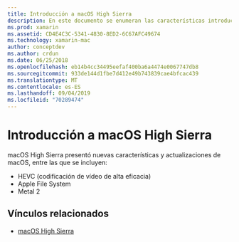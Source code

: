 ```yaml
---
title: Introducción a macOS High Sierra
description: En este documento se enumeran las características introducidas y mejoradas en macOS High Sierra y vínculos a la descripción de alto nivel de Apple de la actualización.
ms.prod: xamarin
ms.assetid: CD4E4C3C-5341-4830-8ED2-6C67AFC49674
ms.technology: xamarin-mac
author: conceptdev
ms.author: crdun
ms.date: 06/25/2018
ms.openlocfilehash: eb14b4cc34495eefaf400ba6a4474e0067747db8
ms.sourcegitcommit: 933de144d1fbe7d412e49b743839cae4bfcac439
ms.translationtype: MT
ms.contentlocale: es-ES
ms.lasthandoff: 09/04/2019
ms.locfileid: "70289474"
---
```

# <a name="introduction-to-macos-high-sierra"></a>Introducción a macOS High Sierra

macOS High Sierra presentó nuevas características y actualizaciones de macOS, entre las que se incluyen:

- HEVC (codificación de vídeo de alta eficacia)
- Apple File System
- Metal 2

## <a name="related-links"></a>Vínculos relacionados

- [macOS High Sierra](https://www.apple.com/macos/high-sierra/)
